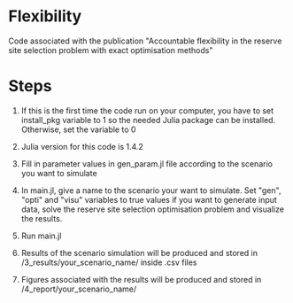 # Flexibility
Code associated with the publication "Accountable flexibility in the reserve site selection problem with exact optimisation methods"

# Steps
1. If this is the first time the code run on your computer, you have to set install_pkg variable to 1 so the needed Julia package can be installed. Otherwise, set the variable to 0

2. Julia version for this code is 1.4.2

3. Fill in parameter values in gen_param.jl file according to the scenario you want to simulate

4. In main.jl, give a name to the scenario your want to simulate. Set "gen", "opti" and "visu" variables to true values if you want to generate input data, solve the reserve site selection optimisation problem and visualize the results. 

5. Run main.jl

6. Results of the scenario simulation will be produced and stored in /3_results/your_scenario_name/ inside .csv files

7. Figures associated with the results will be produced and stored in /4_report/your_scenario_name/ 
